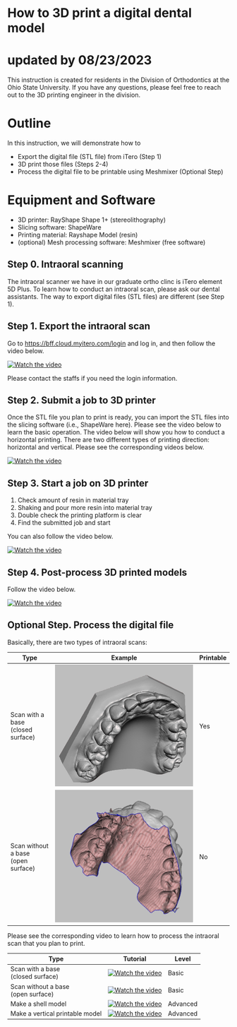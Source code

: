 ﻿# How to 3D print a digital dental model
# updated by 08/23/2023

This instruction is created for residents in the Division of Orthodontics at the Ohio State University. If you have any questions, please feel free to reach out to the 3D printing engineer in the division.

# Outline

In this instruction, we will demonstrate how to

 - Export the digital file (STL file) from iTero (Step 1)
 - 3D print those files (Steps 2-4)
 - Process the digital file to be printable using Meshmixer (Optional Step)
 
# Equipment and Software
 - 3D printer: RayShape Shape 1+ (stereolithography)
 - Slicing software: ShapeWare
 - Printing material: Rayshape Model (resin)
 - (optional) Mesh processing software: Meshmixer (free software)

## Step 0. Intraoral scanning

The intraoral scanner we have in our graduate ortho clinc is iTero element 5D Plus. To learn how to conduct an intraoral scan, please ask our dental assistants.
The way to export digital files (STL files) are different (see Step 1).

## Step 1. Export the intraoral scan

Go to https://bff.cloud.myitero.com/login and log in, and then follow the video below.

[![Watch the video](https://img.youtube.com/vi/8gPkSfUbmyw/default.jpg)](https://youtu.be/8gPkSfUbmyw)

Please contact the staffs if you need the login information.


## Step 2. Submit a job to 3D printer

Once the STL file you plan to print is ready, you can import the STL files into the slicing software (i.e., ShapeWare here). Please see the video below to learn the basic operation.
The video below will show you how to conduct a horizontal printing.
There are two different types of printing direction: horizontal and vertical. Please see the corresponding videos below.

[![Watch the video](https://img.youtube.com/vi/LoksWepIKGk/default.jpg)](https://youtu.be/LoksWepIKGk)


## Step 3. Start a job on 3D printer

 1. Check amount of resin in material tray
 2. Shaking and pour more resin into material tray
 3. Double check the printing platform is clear
 4. Find the submitted job and start
 
 You can also follow the video below.
 
 [![Watch the video](https://img.youtube.com/vi/cjTJE0g9aUM/default.jpg)](https://youtu.be/cjTJE0g9aUM)

## Step 4. Post-process 3D printed models

Follow the video below.

[![Watch the video](https://img.youtube.com/vi/DNjz6YfpBHQ/default.jpg)](https://youtu.be/DNjz6YfpBHQ)


## Optional Step. Process the digital file

Basically, there are two types of intraoral scans:

|Type|Example|Printable|
|--|--|--|
|Scan with a base<br />(closed surface)|![](type1.jpg)|Yes|
|Scan without a base<br />(open surface)|![](type2.jpg)|No|
 
 
Please see the corresponding video to learn how to process the intraoral scan that you plan to print.

|Type|Tutorial|Level|
|--|--|--|
|Scan with a base<br />(closed surface)|[![Watch the video](https://img.youtube.com/vi/0ezJMatLaWA/default.jpg)](https://youtu.be/0ezJMatLaWA)|Basic|
|Scan without a base<br />(open surface)|[![Watch the video](https://img.youtube.com/vi/3Bh2ytn5sJk/default.jpg)](https://youtu.be/3Bh2ytn5sJk)|Basic|
|Make a shell model|[![Watch the video](https://img.youtube.com/vi/4LIzrXOKvcM/default.jpg)](https://youtu.be/4LIzrXOKvcM)| Advanced|
|Make a vertical printable model|[![Watch the video](https://img.youtube.com/vi/f3jqJRplCGg/default.jpg)](https://youtu.be/f3jqJRplCGg)|Advanced|